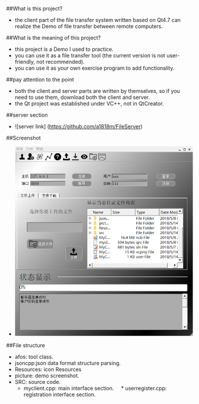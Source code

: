 ##What is this project?

* the client part of the file transfer system written based on Qt4.7 can realize the Demo of file transfer between remote computers.

##What is the meaning of this project?

* this project is a Demo I used to practice.
* you can use it as a file transfer tool (the current version is not user-friendly, not recommended).
* you can use it as your own exercise program to add functionality.

##pay attention to the point

* both the client and server parts are written by themselves, so if you need to use them, download both the client and server.
* the Qt project was established under VC++, not in QtCreator.

##server section

* ![server link] (https://github.com/a1818m/FileServer)

##Screenshot 

* ![Image text](https://github.com/a1818m/FileClient/blob/master/picture/ys.png) 

##File structure 

* afos: tool class.
* jsoncpp:json data format structure parsing.
* Resources: icon Resources
* picture: demo screenshot.
* SRC: source code.
     * myclient.cpp: main interface section.
     * userregister.cpp: registration interface section.
